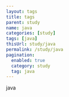 ```yaml
---
layout: tags
title: tags
parent: study
name: java
categories: [study]
tags: [java]
thisUrl: study/java
permalink: /study/java
pagination:
  enabled: true
  category: study
  tag: java
---
```

java
<!-- title : parent -->
